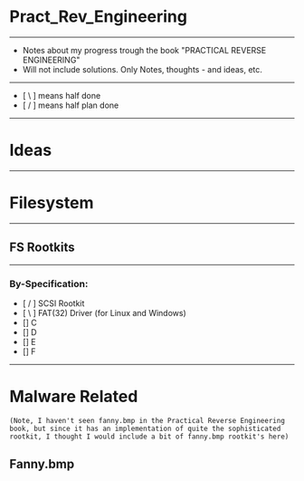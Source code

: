 # Pract_Rev_Engineering

------------------------------------------------------------------------------

 - Notes about my progress trough the book "PRACTICAL REVERSE ENGINEERING" 
 - Will not include solutions. Only Notes, thoughts - and ideas, etc.

------------------------------------------------------------------------------


- [ \ ] means half done
- [ / ] means half plan done

 
------------------------------------------------------------------------------ 

# Ideas 

------------------------------------------------------------------------------

# Filesystem

------------------------------------------------------------------------------

## FS Rootkits

------------------------------------------------------------------------------

### By-Specification:


 - [ / ] SCSI Rootkit
 - [ \ ] FAT(32) Driver (for Linux and Windows)
 - [] C
 - [] D
 - [] E
 - [] F
 
 
------------------------------------------------------------------------------

# Malware Related
    (Note, I haven't seen fanny.bmp in the Practical Reverse Engineering book, but since it has an implementation of quite the sophisticated rootkit, I thought I would include a bit of fanny.bmp rootkit's here) 
## Fanny.bmp
